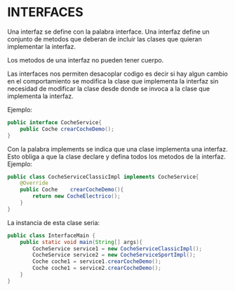 ﻿
# INTERFACES

Una interfaz se define con la palabra interface. Una interfaz define un conjunto de metodos  que deberan de incluir las clases que quieran implementar la interfaz.

Los metodos de una interfaz no pueden tener cuerpo.

Las interfaces nos permiten desacoplar codigo es decir si hay algun cambio en el comportamiento se modifica la clase que implementa la interfaz sin necesidad de modificar la clase desde donde se invoca a la clase que implementa la interfaz.

Ejemplo:

```java
public interface CocheService{
	public Coche crearCocheDemo();	
}
```
Con la palabra implements se indica que una clase implementa una interfaz. Esto obliga a que la clase declare y defina todos los metodos de la interfaz.
Ejemplo:

```java	
public class CocheServiceClassicImpl implements CocheService{
	@Override 
	public Coche 	crearCocheDemo(){
		return new CocheElectrico();
	}
}
```
La instancia de esta clase seria:
```java
public class InterfaceMain {
	public static void main(String[] args){
		CocheService service1 = new CocheServiceClassicImpl();
		CocheService service2 = new CocheServiceSportImpl();
		Coche coche1 = service1.crearCocheDemo();
		Coche coche1 = service2.crearCocheDemo();
	}
}
```


